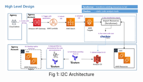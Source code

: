 

<figure style="text-align: center">
  <img
    src="assets/i2c-architecture.png"
    alt="Fig 1: I2C Architecture"
  />
  <figcaption>Fig 1: I2C Architecture</figcaption>
</figure>